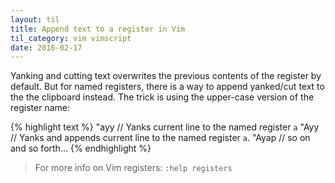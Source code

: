 ```yaml
---
layout: til
title: Append text to a register in Vim
til_category: vim vimscript
date: 2016-02-17
---
```


Yanking and cutting text overwrites the previous contents of the register by default. But for named
registers, there is a way to append yanked/cut text to the the clipboard
instead. The trick is using the upper-case version of the register name:

<!--stop-->

{% highlight text %}
"ayy // Yanks current line to the named register `a`
"Ayy // Yanks and appends current line to the named register `a`.
"Ayap // so on and so forth...
{% endhighlight %}

> For more info on Vim registers: `:help registers`

